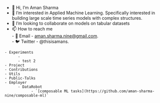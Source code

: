 - 👋 Hi, I’m Aman Sharma
- 👀 I’m interested in Applied Machine Learning. Specifically interested in building large scale time series models with complex structures. 
- 💞️ I’m looking to collaborate on models on tabular datasets
- 📫 How to reach me  
      - 📨 Email - aman.sharma.nine@gmail.com.  
      - 🐦 Twitter - @thisisamans. 
```
- Experiments
      - 
      - test 2 
- Project
- Contributions
- Utils
- Public-Talks
- Employer
      - DataRobot
            - `[composable ML tasks](https://github.com/aman-sharma-nine/composable-ml)`
            


```
            
      
      
<!---
aman-sharma-nine/aman-sharma-nine is a ✨ special ✨ repository because its `README.md` (this file) appears on your GitHub profile.
You can click the Preview link to take a look at your changes.
--->
